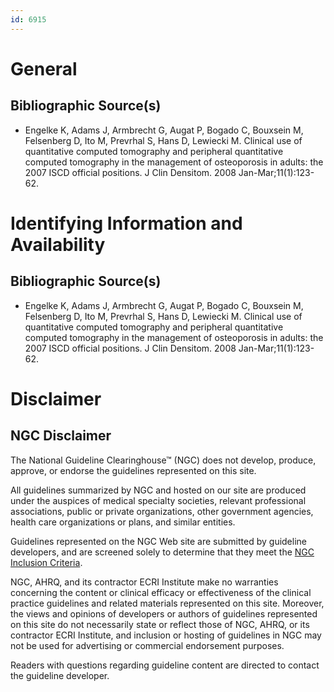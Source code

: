 ```yaml
---
id: 6915
---
```


# General

## Bibliographic Source(s)

- Engelke K, Adams J, Armbrecht G, Augat P, Bogado C, Bouxsein M, Felsenberg D, Ito M, Prevrhal S, Hans D, Lewiecki M. Clinical use of quantitative computed tomography and peripheral quantitative computed tomography in the management of osteoporosis in adults: the 2007 ISCD official positions. J Clin Densitom. 2008 Jan-Mar;11(1):123-62.

# Identifying Information and Availability

## Bibliographic Source(s)

- Engelke K, Adams J, Armbrecht G, Augat P, Bogado C, Bouxsein M, Felsenberg D, Ito M, Prevrhal S, Hans D, Lewiecki M. Clinical use of quantitative computed tomography and peripheral quantitative computed tomography in the management of osteoporosis in adults: the 2007 ISCD official positions. J Clin Densitom. 2008 Jan-Mar;11(1):123-62.

# Disclaimer

## NGC Disclaimer

The National Guideline Clearinghouse™ (NGC) does not develop, produce, approve, or endorse the guidelines represented on this site.

All guidelines summarized by NGC and hosted on our site are produced under the auspices of medical specialty societies, relevant professional associations, public or private organizations, other government agencies, health care organizations or plans, and similar entities.

Guidelines represented on the NGC Web site are submitted by guideline developers, and are screened solely to determine that they meet the [NGC Inclusion Criteria](/help-and-about/summaries/inclusion-criteria).

NGC, AHRQ, and its contractor ECRI Institute make no warranties concerning the content or clinical efficacy or effectiveness of the clinical practice guidelines and related materials represented on this site. Moreover, the views and opinions of developers or authors of guidelines represented on this site do not necessarily state or reflect those of NGC, AHRQ, or its contractor ECRI Institute, and inclusion or hosting of guidelines in NGC may not be used for advertising or commercial endorsement purposes.

Readers with questions regarding guideline content are directed to contact the guideline developer.

